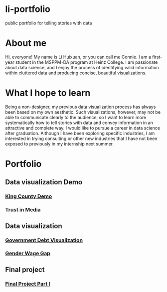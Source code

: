 # li-portfolio
public portfolio for telling stories with data

# About me
Hi, everyone! My name is Li Huixuan, or you can call me Connie. I am a first-year student in the MSPPM-DA program at Heinz College. I am passionate about data science, and I enjoy the process of identifying valid information within cluttered data and producing concise, beautiful visualizations.

# What I hope to learn
Being a non-designer, my previous data visualization process has always been based on my own aesthetic. Such visualizations, however, may not be able to communicate clearly to the audience, so I want to learn more systematically how to tell stories with data and convey information in an attractive and complete way. I would like to pursue a career in data science after graduation. Although I have been exploring specific industries, I am interested in trying consulting or other new industries that I have not been exposed to previously in my internship next summer.

# Portfolio
## Data visualization Demo
### [King County Demo](/kingcountydemo.md)
### [Trust in Media](/trustinmedia.md)
## Data visualization
### [Government Debt Visualization](/govdebtviz.md)
### [Gender Wage Gap](/genderwagegap.md)
## Final project
### [Final Project Part I](/final_project_HuixuanLi.md)
